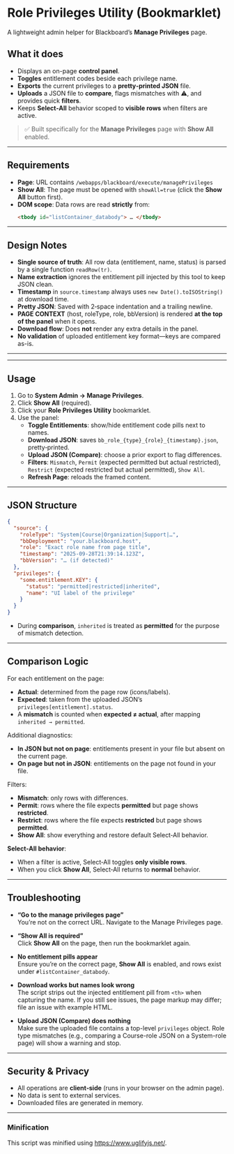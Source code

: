 # Role Privileges Utility (Bookmarklet)

A lightweight admin helper for Blackboard’s **Manage Privileges** page.

## What it does

- Displays an on-page **control panel**.
- **Toggles** entitlement codes beside each privilege name.
- **Exports** the current privileges to a **pretty‑printed JSON** file.
- **Uploads** a JSON file to **compare**, flags mismatches with ⚠, and provides quick **filters**.
- Keeps **Select‑All** behavior scoped to **visible rows** when filters are active.

> ✅ Built specifically for the **Manage Privileges** page with **Show All** enabled.

---

## Requirements

- **Page**: URL contains `/webapps/blackboard/execute/managePrivileges`
- **Show All**: The page must be opened with `showAll=true` (click the **Show All** button first).
- **DOM scope**: Data rows are read **strictly** from:
  ```html
  <tbody id="listContainer_databody"> … </tbody>
  ```

---

## Design Notes

- **Single source of truth**: All row data (entitlement, name, status) is parsed by a single function `readRow(tr)`.
- **Name extraction** ignores the entitlement pill injected by this tool to keep JSON clean.
- **Timestamp** in `source.timestamp` always uses `new Date().toISOString()` at download time.
- **Pretty JSON**: Saved with 2‑space indentation and a trailing newline.
- **PAGE CONTEXT** (host, roleType, role, bbVersion) is rendered **at the top of the panel** when it opens.
- **Download flow**: Does **not** render any extra details in the panel.
- **No validation** of uploaded entitlement key format—keys are compared as-is.

---

---

## Usage

1. Go to **System Admin → Manage Privileges**.
2. Click **Show All** (required).
3. Click your **Role Privileges Utility** bookmarklet.
4. Use the panel:
   - **Toggle Entitlements**: show/hide entitlement code pills next to names.
   - **Download JSON**: saves `bb_role_{type}_{role}_{timestamp}.json`, pretty‑printed.
   - **Upload JSON (Compare)**: choose a prior export to flag differences.
   - **Filters**: `Mismatch`, `Permit` (expected permitted but actual restricted), `Restrict` (expected restricted but actual permitted), `Show All`.
   - **Refresh Page**: reloads the framed content.

---

## JSON Structure

```json
{
  "source": {
    "roleType": "System|Course|Organization|Support|…",
    "bbDeployment": "your.blackboard.host",
    "role": "Exact role name from page title",
    "timestamp": "2025-09-28T21:39:14.123Z",
    "bbVersion": "… (if detected)"
  },
  "privileges": {
    "some.entitlement.KEY": {
      "status": "permitted|restricted|inherited",
      "name": "UI label of the privilege"
    }
  }
}
```

- During **comparison**, `inherited` is treated as **permitted** for the purpose of mismatch detection.

---

## Comparison Logic

For each entitlement on the page:

- **Actual**: determined from the page row (icons/labels).
- **Expected**: taken from the uploaded JSON’s `privileges[entitlement].status`.
- A **mismatch** is counted when **expected ≠ actual**, after mapping `inherited → permitted`.

Additional diagnostics:

- **In JSON but not on page**: entitlements present in your file but absent on the current page.
- **On page but not in JSON**: entitlements on the page not found in your file.

Filters:

- **Mismatch**: only rows with differences.
- **Permit**: rows where the file expects **permitted** but page shows **restricted**.
- **Restrict**: rows where the file expects **restricted** but page shows **permitted**.
- **Show All**: show everything and restore default Select‑All behavior.

**Select‑All behavior**:

- When a filter is active, Select‑All toggles **only visible rows**.
- When you click **Show All**, Select‑All returns to **normal** behavior.

---

## Troubleshooting

- **“Go to the manage privileges page”**  
  You’re not on the correct URL. Navigate to the Manage Privileges page.

- **“Show All is required”**  
  Click **Show All** on the page, then run the bookmarklet again.

- **No entitlement pills appear**  
  Ensure you’re on the correct page, **Show All** is enabled, and rows exist under `#listContainer_databody`.

- **Download works but names look wrong**  
  The script strips out the injected entitlement pill from `<th>` when capturing the name. If you still see issues, the page markup may differ; file an issue with example HTML.

- **Upload JSON (Compare) does nothing**  
  Make sure the uploaded file contains a top-level `privileges` object. Role type mismatches (e.g., comparing a Course-role JSON on a System-role page) will show a warning and stop.

---

## Security & Privacy

- All operations are **client‑side** (runs in your browser on the admin page).
- No data is sent to external services.
- Downloaded files are generated in memory.

---


### Minification

This script was minified using https://www.uglifyjs.net/.
